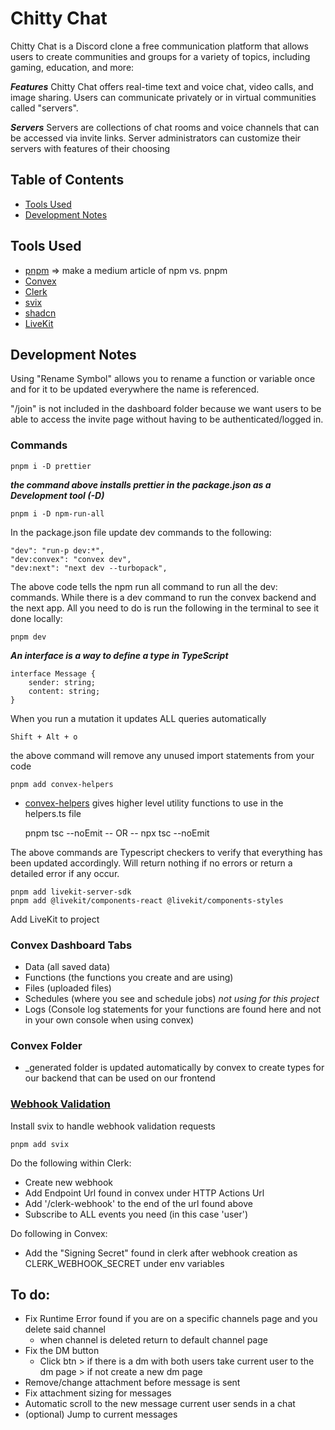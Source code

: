 # Chitty Chat

Chitty Chat is a Discord clone a free communication platform that allows users to create communities and groups for a variety of topics, including gaming, education, and more:

**_Features_**
Chitty Chat offers real-time text and voice chat, video calls, and image sharing. Users can communicate privately or in virtual communities called "servers".

**_Servers_**
Servers are collections of chat rooms and voice channels that can be accessed via invite links. Server administrators can customize their servers with features of their choosing

## Table of Contents

- [Tools Used](#tools-used)
- [Development Notes](#development-notes)

## Tools Used

- [pnpm](https://pnpm.io/installation) => make a medium article of npm vs. pnpm
- [Convex](https://www.convex.dev/)
- [Clerk](https://clerk.com/docs)
- [svix]()
- [shadcn]()
- [LiveKit](https://livekit.io/)

## Development Notes

Using "Rename Symbol" allows you to rename a function or variable once and for it to be updated everywhere the name is referenced.

"/join" is not included in the dashboard folder because we want users to be able to access the invite page without having to be authenticated/logged in.

### Commands

    pnpm i -D prettier

**_the command above installs prettier in the package.json as a Development tool (-D)_**

    pnpm i -D npm-run-all

In the package.json file update dev commands to the following:

    "dev": "run-p dev:*",
    "dev:convex": "convex dev",
    "dev:next": "next dev --turbopack",

The above code tells the npm run all command to run all the dev: commands. While there is a dev command to run the convex backend and the next app. All you need to do is run the following in the terminal to see it done locally:

    pnpm dev

**_An interface is a way to define a type in TypeScript_**

    interface Message {
        sender: string;
        content: string;
    }

When you run a mutation it updates ALL queries automatically

    Shift + Alt + o

the above command will remove any unused import statements from your code

    pnpm add convex-helpers

- [convex-helpers](https://www.npmjs.com/package/convex-helpers) gives higher level utility functions to use in the helpers.ts file

  pnpm tsc --noEmit
  -- OR --
  npx tsc --noEmit

The above commands are Typescript checkers to verify that everything has been updated accordingly. Will return nothing if no errors or return a detailed error if any occur.

    pnpm add livekit-server-sdk
    pnpm add @livekit/components-react @livekit/components-styles

Add LiveKit to project

### Convex Dashboard Tabs

- Data (all saved data)
- Functions (the functions you create and are using)
- Files (uploaded files)
- Schedules (where you see and schedule jobs) _not using for this project_
- Logs (Console log statements for your functions are found here and not in your own console when using convex)

### Convex Folder

- \_generated folder is updated automatically by convex to create types for our backend that can be used on our frontend

### [Webhook Validation](https://clerk.com/docs/integrations/webhooks/overview?_gl=1*c4vk4p*_gcl_au*NDYyNDQxMjUxLjE3MzExMTkyNjc.*_ga*MTU1MjYwMTI2NC4xNzMxMTE5MjY3*_ga_1WMF5X234K*MTczMTExOTI2Ny4xLjEuMTczMTEyMDIxMy4wLjAuMA..)

Install svix to handle webhook validation requests

    pnpm add svix

Do the following within Clerk:

- Create new webhook
- Add Endpoint Url found in convex under HTTP Actions Url
- Add '/clerk-webhook' to the end of the url found above
- Subscribe to ALL events you need (in this case 'user')

Do following in Convex:

- Add the "Signing Secret" found in clerk after webhook creation as CLERK_WEBHOOK_SECRET under env variables

## To do:

- Fix Runtime Error found if you are on a specific channels page and you delete said channel
  - when channel is deleted return to default channel page
- Fix the DM button
  - Click btn > if there is a dm with both users take current user to the dm page > if not create a new dm page
- Remove/change attachment before message is sent
- Fix attachment sizing for messages
- Automatic scroll to the new message current user sends in a chat
- (optional) Jump to current messages
